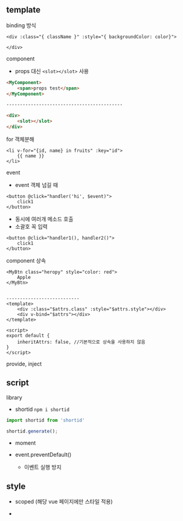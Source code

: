 ## template



binding 방식

```vue
<div :class="{ className }" :style="{ backgroundColor: color}">
    
</div>
```





component

- props  대신 `<slot></slot>` 사용

```html
<MyComponent>
	<span>props test</span>
</MyComponent>

-------------------------------------------

<div>
    <slot></slot>
</div>
```



for 객체분해

```vue
<li v-for="{id, name} in fruits" :key="id">
	{{ name }}
</li>
```



event

- event 객체 넘길 때

```vue
<button @click="handler('hi', $event)">
    click1
</button>
```

- 동시에 여러개 메소드 호출 
- 소괄호 꼭 입력

```vue
<button @click="handler1(), handler2()">
    click1
</button>
```





component 상속

```vue
<MyBtn class="heropy" style="color: red">
	Apple
</MyBtn>


---------------------------
<template>
	<div :class="$attrs.class" :style="$attrs.style"></div>
	<div v-bind="$attrs"></div>
</template>

<script>
export default {
    inheritAttrs: false, //기본적으로 상속을 사용하지 않음
}
</script>
```



provide, inject







## script

library

- shortid `npm i shortid`

```js
import shortid from 'shortid'

shortid.generate();
```



- moment





- event.preventDefault()
  - 이벤트 실행 방지











## style

- scoped (해당 vue 페이지에만 스타일 적용)

- 